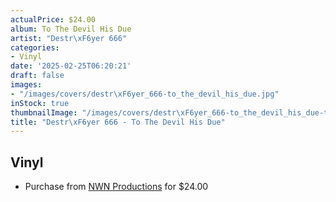 ```yaml
---
actualPrice: $24.00
album: To The Devil His Due
artist: "Destr\xF6yer 666"
categories:
- Vinyl
date: '2025-02-25T06:20:21'
draft: false
images:
- "/images/covers/destr\xF6yer_666-to_the_devil_his_due.jpg"
inStock: true
thumbnailImage: "/images/covers/destr\xF6yer_666-to_the_devil_his_due-thumb.jpg"
title: "Destr\xF6yer 666 - To The Devil His Due"
---
```


## Vinyl
* Purchase from [NWN Productions](http://shop.nwnprod.com/index.php?route=product/product&path=75&product_id=59151&sort=pd.name&order=ASC) for $24.00
